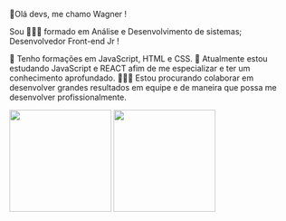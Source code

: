 👋Olá devs, me chamo Wagner !

Sou 👨🏻‍🎓 formado em Análise e Desenvolvimento de sistemas; Desenvolvedor Front-end Jr !

🧠 Tenho formações em JavaScript, HTML e CSS.
🎯 Atualmente estou estudando JavaScript e REACT afim de me especializar e ter um conhecimento aprofundado.
👨🏻‍💻 Estou procurando colaborar em desenvolver grandes resultados em equipe e de maneira que possa me desenvolver profissionalmente.

<div>
  <img height="180em" src="https://github-readme-stats.vercel.app/api?username=WagProjects&show_icons=true&theme=tokyonight"/>
  <img height="180em" src="https://github-readme-stats.vercel.app/api/top-langs/?username=WagProjects&layout=compact&theme=tokyonight"/>
</div>
